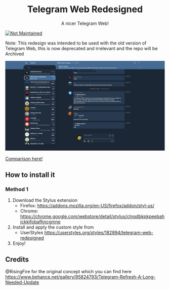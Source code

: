 <div align="center">
    <h1>Telegram Web Redesigned</h1>
    <p>A nicer Telegram Web!</p>
</div>

[![Not Maintained](https://img.shields.io/badge/Maintenance%20Level-Abandoned-orange.svg)](https://gist.github.com/cheerfulstoic/d107229326a01ff0f333a1d3476e068d)

Note: This redesign was intended to be used with the old version of Telegram Web, this is now deprecated and irrelevant and the repo will be Archived 

![Preview screenshot](/images/screenshot.png)

[Comparison here!](https://cdn.knightlab.com/libs/juxtapose/latest/embed/index.html?uid=31bd35f2-903a-11ea-a879-0edaf8f81e27)

## How to install it
### Method 1
1. Download the Stylus extension
    - Firefox: https://addons.mozilla.org/en-US/firefox/addon/styl-us/
    - Chrome: https://chrome.google.com/webstore/detail/stylus/clngdbkpkpeebahjckkjfobafhncgmne
2. Install and apply the custom style from
    - UserStyles https://userstyles.org/styles/182894/telegram-web-redesigned
3. Enjoy!

## Credits
@RisingFire for the original concept which you can find here https://www.behance.net/gallery/95824793/Telegram-Refresh-A-Long-Needed-Update
